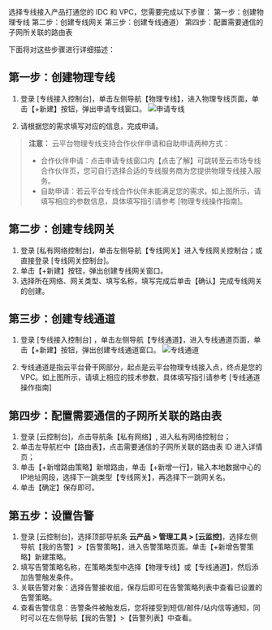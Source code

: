 选择专线接入产品打通您的 IDC 和 VPC，您需要完成以下步骤：
第一步：创建物理专线 
第二步：创建专线网关
第三步：创建专线通道）
第四步：配置需要通信的子网所关联的路由表

下面将对这些步骤进行详细描述：
## 第一步：创建物理专线
1. 登录 [专线接入控制台]，单击左侧导航【物理专线】，进入物理专线页面，单击【+新建】按钮，弹出申请专线窗口。
![申请专线](http://imgcache.tcecqpoc.fsphere.cn/image/mc.qcloudimg.com/static/img/6e9bd0383e2a6b5eb94363724e920363/image.png)

2. 请根据您的需求填写对应的信息，完成申请。
> **注意：**
>云平台物理专线支持合作伙伴申请和自助申请两种方式：
>- 合作伙伴申请：点击申请专线窗口内【点击了解】可跳转至云市场专线合作伙伴页，您可自行选择合适的专线服务商为您提供物理专线接入服务。
>- 自助申请：若云平台专线合作伙伴未能满足您的需求，如上图所示，请填写相应的参数信息，具体填写指引请参考 [物理专线操作指南]。     

## 第二步：创建专线网关
1. 登录 [私有网络控制台]，单击左侧导航【专线网关】进入专线网关控制台；或直接登录 [专线网关控制台]。
2. 单击【+新建】按钮，弹出创建专线网关窗口。
3. 选择所在网络、网关类型、填写名称，填写完成后单击【确认】完成专线网关的创建。

## 第三步：创建专线通道
1. 登录 [专线接入控制台] ，单击左侧导航【专线通道】，进入专线通道页面，单击【+新建】按钮，弹出创建专线通道窗口。
![专线通道](http://imgcache.tcecqpoc.fsphere.cn/image/mc.qcloudimg.com/static/img/b69e06ac7f31047944cc622334993f8a/image.png)

2. 专线通道是指云平台骨干网部分，起点是云平台物理专线接入点，终点是您的 VPC。如上图所示，请填上相应的技术参数，具体填写指引请参考 [专线通道操作指南]

## 第四步：配置需要通信的子网所关联的路由表
1. 登录 [云控制台]，点击导航条【私有网络】, 进入私有网络控制台；
2. 单击左导航栏中【路由表】，点击需要通信的子网所关联的路由表 ID 进入详情页；
3. 单击【+新增路由策略】新增路由，单击【+新增一行】，输入本地数据中心的IP地址网段，选择下一跳类型【专线网关】，再选择下一跳网关名。
4. 单击【确定】保存即可。

## 第五步：设置告警
1. 登录 [云控制台]，选择顶部导航条 **云产品 > 管理工具 > [云监控]**，选择左侧导航【我的告警】>【告警策略】，进入告警策略页面。单击【+新增告警策略】新建策略。
2. 填写告警策略名称，在策略类型中选择【物理专线】或【专线通道】，然后添加告警触发条件。
3. 关联告警对象：选择告警接收组，保存后即可在告警策略列表中查看已设置的告警策略。
4. 查看告警信息：告警条件被触发后，您将接受到短信/邮件/站内信等通知，同时可以在左侧导航【我的告警】>【告警列表】中查看。
